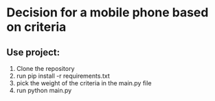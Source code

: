 # Decision for a mobile phone based on criteria

## Use project:
1. Clone the repository
2. run pip install -r requirements.txt
3. pick the weight of the criteria in the main.py file
4. run python main.py